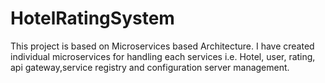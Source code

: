 # HotelRatingSystem
This project is based on Microservices based Architecture. I have created individual microservices for handling each services i.e. Hotel, user, rating, api gateway,service registry and configuration server management.
